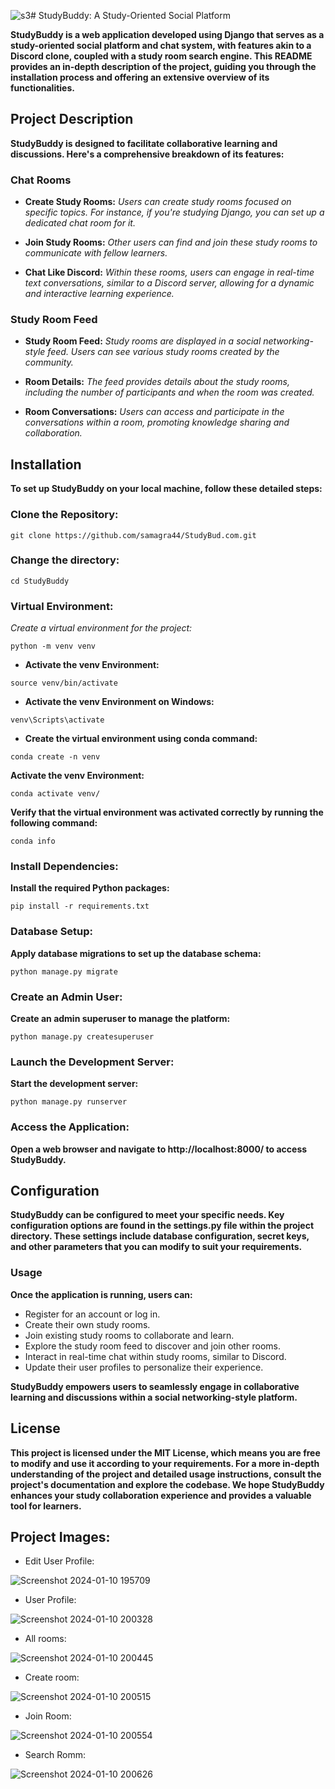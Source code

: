 ![s3](https://github.com/samagra44/StudyBud.com/assets/77968722/329d032c-15ce-4c98-8504-80b3d75a98cb)# StudyBuddy: A Study-Oriented Social Platform

**StudyBuddy is a web application developed using Django that serves as a study-oriented social platform and chat system, with features akin to a Discord clone, coupled with a study room search engine. This README provides an in-depth description of the project, guiding you through the installation process and offering an extensive overview of its functionalities.**

## Project Description

**StudyBuddy is designed to facilitate collaborative learning and discussions. Here's a comprehensive breakdown of its features:**

### Chat Rooms

- **Create Study Rooms:** *Users can create study rooms focused on specific topics. For instance, if you're studying Django, you can set up a dedicated chat room for it.*     

- **Join Study Rooms:** *Other users can find and join these study rooms to communicate with fellow learners.*   

- **Chat Like Discord:** *Within these rooms, users can engage in real-time text conversations, similar to a Discord server, allowing for a dynamic and interactive learning experience.*       

### Study Room Feed       

- **Study Room Feed:** *Study rooms are displayed in a social networking-style feed. Users can see various study rooms created by the community.*   

- **Room Details:** *The feed provides details about the study rooms, including the number of participants and when the room was created.*   

- **Room Conversations:** *Users can access and participate in the conversations within a room, promoting knowledge sharing and collaboration.* 

## Installation   

**To set up StudyBuddy on your local machine, follow these detailed steps:**    

### Clone the Repository:
```
git clone https://github.com/samagra44/StudyBud.com.git
```

 ### Change the directory:
 ```
 cd StudyBuddy
 ```

### Virtual Environment:

*Create a virtual environment for the project:*

```
python -m venv venv
```

- **Activate the venv Environment:**
```
source venv/bin/activate
```

- **Activate the venv Environment on Windows:**
```
venv\Scripts\activate
```

- **Create the virtual environment using conda command:**
```
conda create -n venv
```
**Activate the venv Environment:**  
```
conda activate venv/
```

**Verify that the virtual environment was activated correctly by running the following command:**
```
conda info
```

### Install Dependencies:

**Install the required Python packages:**
```
pip install -r requirements.txt
```

### Database Setup:

**Apply database migrations to set up the database schema:**
```
python manage.py migrate
```

### Create an Admin User:

**Create an admin superuser to manage the platform:**
```
python manage.py createsuperuser
```

### Launch the Development Server:

**Start the development server:**
```
python manage.py runserver
```

### Access the Application:

**Open a web browser and navigate to http://localhost:8000/ to access StudyBuddy.**


## Configuration      

**StudyBuddy can be configured to meet your specific needs. Key configuration options are found in the settings.py file within the project directory. These settings include database configuration, secret keys, and other parameters that you can modify to suit your requirements.**  

### Usage   

**Once the application is running, users can:**   

- Register for an account or log in.    
- Create their own study rooms.    
- Join existing study rooms to collaborate and learn.   
- Explore the study room feed to discover and join other rooms.    
- Interact in real-time chat within study rooms, similar to Discord.     
- Update their user profiles to personalize their experience.       

**StudyBuddy empowers users to seamlessly engage in collaborative learning and discussions within a social networking-style platform.**

## License      

**This project is licensed under the MIT License, which means you are free to modify and use it according to your requirements. For a more in-depth understanding of the project and detailed usage instructions, consult the project's documentation and explore the codebase. We hope StudyBuddy enhances your study collaboration experience and provides a valuable tool for learners.**

## Project Images:
- Edit User Profile:

![Screenshot 2024-01-10 195709](https://github.com/samagra44/StudyBud.com/assets/77968722/4469f0eb-353d-4c9a-ad16-b057dc7e17d3)

- User Profile:

![Screenshot 2024-01-10 200328](https://github.com/samagra44/StudyBud.com/assets/77968722/7644d37c-a634-42c2-a639-697fe1f8554c)

- All rooms:

![Screenshot 2024-01-10 200445](https://github.com/samagra44/StudyBud.com/assets/77968722/905786da-a7df-46d0-bb9c-2318a09059bd)

- Create room:

![Screenshot 2024-01-10 200515](https://github.com/samagra44/StudyBud.com/assets/77968722/6a9dff8e-f9ce-496f-a898-83f78aec2ff5)

- Join Room:

![Screenshot 2024-01-10 200554](https://github.com/samagra44/StudyBud.com/assets/77968722/dca5070d-d311-48e8-9fd5-ee77f1b358a2)

- Search Romm:

![Screenshot 2024-01-10 200626](https://github.com/samagra44/StudyBud.com/assets/77968722/cf87b951-3148-4d47-9e77-b6cd86a852b2)


  

  
